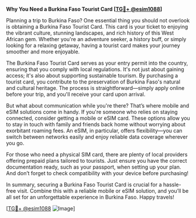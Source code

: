 **Why You Need a Burkina Faso Tourist Card [[TG💪+ @esim1088](https://t.me/s/esim1088)]**

Planning a trip to Burkina Faso? One essential thing you should not overlook is obtaining a Burkina Faso Tourist Card. This card is your ticket to enjoying the vibrant culture, stunning landscapes, and rich history of this West African gem. Whether you're an adventure seeker, a history buff, or simply looking for a relaxing getaway, having a tourist card makes your journey smoother and more enjoyable.

The Burkina Faso Tourist Card serves as your entry permit into the country, ensuring that you comply with local regulations. It's not just about gaining access; it's also about supporting sustainable tourism. By purchasing a tourist card, you contribute to the preservation of Burkina Faso's natural and cultural heritage. The process is straightforward—simply apply online before your trip, and you'll receive your card upon arrival.

But what about communication while you're there? That’s where mobile and eSIM solutions come in handy. If you're someone who relies on staying connected, consider getting a mobile or eSIM card. These options allow you to stay in touch with family and friends back home without worrying about exorbitant roaming fees. An eSIM, in particular, offers flexibility—you can switch between networks easily and enjoy reliable data coverage wherever you go.

For those who need a physical SIM card, there are plenty of local providers offering prepaid plans tailored to tourists. Just ensure you have the correct documentation ready, such as your passport, when setting up your plan. And don’t forget to check compatibility with your device before purchasing!

In summary, securing a Burkina Faso Tourist Card is crucial for a hassle-free visit. Combine this with a reliable mobile or eSIM solution, and you’ll be all set for an unforgettable experience in Burkina Faso. Happy travels! 

[[TG💪+ @esim1088](https://t.me/s/esim1088) ![Image](https://i.postimg.cc/Y0z9fWf4/image.png)]